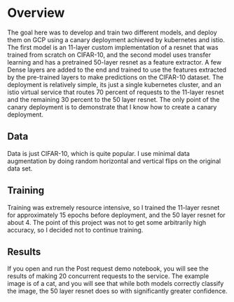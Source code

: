 # Overview
The goal here was to develop and train two different models, and deploy them on GCP using a canary deployment achieved by kubernetes and istio. 
The first model is an 11-layer custom implementation of a resnet that was trained from scratch on CIFAR-10, and the second model uses transfer learning
and has a pretrained 50-layer resnet as a feature extractor. A few Dense layers are added to the end and trained to use the features extracted by the 
pre-trained layers to make predictions on the CIFAR-10 dataset. The deployment is relatively simple, its just a single kubernetes cluster, and an istio
virtual service that routes 70 percent of requests to the 11-layer resnet and the remaining 30 percent to the 50 layer resnet. The only point of the canary 
deployment is to demonstrate that I know how to create a canary deployment. 
## Data
Data is just CIFAR-10, which is quite popular. I use minimal data augmentation by doing random horizontal and vertical flips on the original data set.
## Training
Training was extremely resource intensive, so I trained the 11-layer resnet for approximately 15 epochs before deployment, and the 50 layer resnet for about 
4. The point of this project was not to get some arbitrarily high accuracy, so I decided not to continue training.
## Results
If you open and run the Post request demo notebook, you will see the results of making 20 concurrent requests to the service. The example image is of a cat,
and you will see that while both models correctly classify the image, the 50 layer resnet does so with significantly greater confidence.
